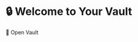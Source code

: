 <body>
  <!-- 🔑 Vault Opening Screen -->
  <div id="vaultScreen" class="vault-screen">
    <h1 class="vault-title">🔒 Welcome to Your Vault</h1>
    <div class="vault-btn" onclick="openVault()"> 
      <span class="vault-icon">🔑</span> 
      Open Vault
    </div>
  </div>

  <!-- 📂 App Content (hidden until vault is opened) -->
  <div id="appContent" style="display:none;">
    <div class="topbar">
      <button id="homeBtn" onclick="showFolders()" style="display:none;">🏠 Home</button>
      <button id="addBtn" onclick="showAddForm()" class="addBtn">＋</button>
    </div>

    <div id="adminSection" style="display:none;">
      <form id="videoForm">
        <input type="text" id="url" placeholder="YouTube URL" required>
        <input type="text" id="title" placeholder="Title">
        <input type="text" id="folder" placeholder="Folder (e.g. Cartoons)">
        <button type="submit">Add Video</button>
      </form>
    </div>

    <div id="foldersContainer" class="folders"></div>
    <div id="videoContainer" class="videos" style="display:none;"></div>
  </div>

  <script>
    function openVault() {
      let pin = localStorage.getItem("vaultPin");
      if (!pin) {
        // First time setup
        let newPin = prompt("Create a 4-digit PIN:");
        if (newPin && /^\d{4}$/.test(newPin)) {
          localStorage.setItem("vaultPin", newPin);
          alert("PIN created! Welcome to your vault.");
          document.getElementById("vaultScreen").style.display = "none";
          document.getElementById("appContent").style.display = "block";
        } else {
          alert("Invalid PIN. Please use 4 digits.");
        }
      } else {
        // Existing user unlock
        let entered = prompt("Enter your PIN:");
        if (entered === pin) {
          document.getElementById("vaultScreen").style.display = "none";
          document.getElementById("appContent").style.display = "block";
        } else {
          alert("Incorrect PIN.");
        }
      }
    }
  </script>
</body>